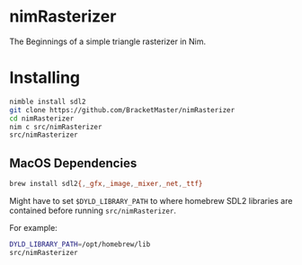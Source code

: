 # nimRasterizer

The Beginnings of a simple triangle rasterizer in Nim.

# Installing
```bash
nimble install sdl2
git clone https://github.com/BracketMaster/nimRasterizer
cd nimRasterizer
nim c src/nimRasterizer
src/nimRasterizer
```

## MacOS Dependencies

```bash
brew install sdl2{,_gfx,_image,_mixer,_net,_ttf}
```

Might have to set ``$DYLD_LIBRARY_PATH`` to where homebrew
SDL2 libraries are contained before running ``src/nimRasterizer``.

For example:

```bash
DYLD_LIBRARY_PATH=/opt/homebrew/lib
src/nimRasterizer
```
